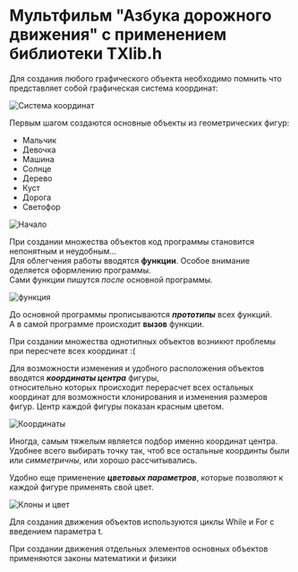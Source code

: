 # Мультфильм "Азбука дорожного движения" с применением библиотеки TXlib.h

Для создания любого графического объекта необходимо помнить что представляет собой графическая система координат:

![Система координат](https://user-images.githubusercontent.com/82168961/114588977-add43c80-9ca0-11eb-9235-08162ec5be0f.png)

Первым шагом создаются основные объекты из геометрических фигур:
* Мальчик
* Девочка
* Машина
* Солнце
* Дерево
* Куст
* Дорога
* Светофор

![Начало](https://user-images.githubusercontent.com/82168961/114427872-f58d9200-9bd4-11eb-9a7c-78a9481839b4.JPG)

При создании множества объектов код программы становится непонятным и неудобным...  
Для облегчения работы вводятся **функции**. Особое внимание оделяется оформлению программы.  
Сами функции пишутся *после* основной программы.

![функция](https://user-images.githubusercontent.com/82168961/114584978-9dba5e00-9c9c-11eb-8cae-6335bc0cec45.JPG)

До основной программы прописываются **_прототипы_** всех функций.  
А в самой программе происходит **вызов** функции.

При создании множества однотипных объектов возникют проблемы при пересчете всех координат :(

Для возможности изменения и удобного расположения объектов вводятся **_координаты центра_** фигуры,  
относительно которых происходит перерасчет всех остальных координат для возможности клонирования и изменения размеров фигур. 
Центр каждой фигуры показан красным цветом.

![Координаты](https://user-images.githubusercontent.com/82168961/114586465-238ad900-9c9e-11eb-8255-63b780783983.jpg)

Иногда, самым тяжелым является подбор именно координат центра.  
Удобнее всего выбирать точку так, чтоб все остальные координты были или *симметричны*, или хорошо рассчитывались.

Удобно еще применение **_цветовых параметров_**, которые позволяют к каждой фигуре применять свой цвет.

![Клоны и цвет](https://user-images.githubusercontent.com/82168961/114589751-65694e80-9ca1-11eb-8133-5c1957691ac8.JPG)

Для создания движения объектов используются циклы While и For c введением параметра t.


При создании движения отдельных элементов основных объектов применяются законы математики и физики



